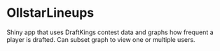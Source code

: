 # OllstarLineups
Shiny app that uses DraftKings contest data and graphs how frequent a player is drafted. Can subset graph to view one or multiple users.


